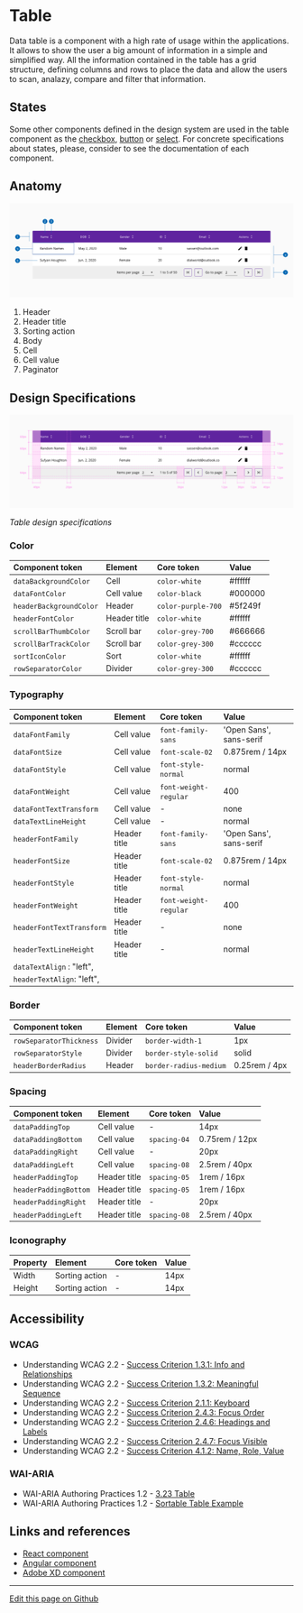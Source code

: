 # Table

Data table is a component with a high rate of usage within the applications. It allows to show the user a big amount of information in a simple and simplified way. All the information contained in the table has a grid structure, defining columns and rows to place the data and allow the users to scan, analazy, compare and filter that information.

## States

Some other components defined in the design system are used in the table component as the [checkbox](https://developer.dxc.com/design/guidelines/components/checkbox), [button](https://developer.dxc.com/design/guidelines/components/button) or [select](https://developer.dxc.com/design/guidelines/components/select). For concrete specifications about states, please, consider to see the documentation of each component.

## Anatomy

![Table component anatomy](images/table_anatomy.png)

1. Header
2. Header title
3. Sorting action
4. Body
5. Cell
6. Cell value
7. Paginator


## Design Specifications

![Table design specifications](images/table_specs.png)

_Table design specifications_


### Color

| Component token          | Element         | Core token          | Value     |
| :----------------------- | :-------------- | :------------------ | :-------- |
| `dataBackgroundColor`    | Cell            | `color-white`       | #ffffff   | 
| `dataFontColor`          | Cell value      | `color-black`       | #000000   | 
| `headerBackgroundColor`  | Header          | `color-purple-700`  | #5f249f   |
| `headerFontColor`        | Header title    | `color-white`       | #ffffff   |
| `scrollBarThumbColor`    | Scroll bar      | `color-grey-700`    | #666666   |
| `scrollBarTrackColor`    | Scroll bar      | `color-grey-300`    | #cccccc   |
| `sortIconColor`          | Sort            | `color-white`       | #ffffff   |
| `rowSeparatorColor`      | Divider         | `color-grey-300`    | #cccccc   |


### Typography

| Component token            | Element         | Core token             | Value                    |
| :------------------------- | :-------------- | :--------------------- | :----------------------- |
| `dataFontFamily`           | Cell value      | `font-family-sans`     | 'Open Sans', sans-serif  |
| `dataFontSize`             | Cell value      | `font-scale-02`        | 0.875rem / 14px          |
| `dataFontStyle`            | Cell value      | `font-style-normal`    | normal                   |
| `dataFontWeight`           | Cell value      | `font-weight-regular`  | 400                      |
| `dataFontTextTransform`    | Cell value      | -                      | none                     |
| `dataTextLineHeight`       | Cell value      | -                      | normal                   |
| `headerFontFamily`         | Header title    | `font-family-sans`     | 'Open Sans', sans-serif  |
| `headerFontSize`           | Header title    | `font-scale-02`        | 0.875rem / 14px          |
| `headerFontStyle`          | Header title    | `font-style-normal`    | normal                   |
| `headerFontWeight`         | Header title    | `font-weight-regular`  | 400                      |
| `headerFontTextTransform`  | Header title    | -                      | none                     |
| `headerTextLineHeight`     | Header title    | -                      | normal                   |
| `dataTextAlign`  : "left",
| `headerTextAlign`: "left",

### Border

| Component token          | Element         | Core token             | Value                    |
| :----------------------- | :-------------- | :--------------------- | :----------------------- |
| `rowSeparatorThickness`  | Divider         | `border-width-1`       | 1px                      |
| `rowSeparatorStyle`      | Divider         | `border-style-solid`   | solid                    |
| `headerBorderRadius`     | Header          | `border-radius-medium` | 0.25rem / 4px            |


### Spacing

| Component token          | Element         | Core token             | Value                    |
| :----------------------- | :-------------- | :--------------------- | :----------------------- |
| `dataPaddingTop`         | Cell value      | -                      | 14px                     |
| `dataPaddingBottom`      | Cell value      | `spacing-04`           | 0.75rem / 12px           |
| `dataPaddingRight`       | Cell value      | -                      | 20px                     |
| `dataPaddingLeft`        | Cell value      | `spacing-08`           | 2.5rem / 40px            |
| `headerPaddingTop`       | Header title    | `spacing-05`           | 1rem / 16px              |
| `headerPaddingBottom`    | Header title    | `spacing-05`           | 1rem / 16px              |
| `headerPaddingRight`     | Header title    | -                      | 20px                     |
| `headerPaddingLeft`      | Header title    | `spacing-08`           | 2.5rem / 40px            |


### Iconography

| Property          | Element         | Core token             | Value        |
| :---------------- | :-------------- | :--------------------- | :----------- |
| Width             | Sorting action  | -                      | 14px         |
| Height            | Sorting action  | -                      | 14px         |


## Accessibility

### WCAG

* Understanding WCAG 2.2 - [Success Criterion 1.3.1: Info and Relationships](https://www.w3.org/WAI/WCAG22/Understanding/info-and-relationships)
* Understanding WCAG 2.2 - [Success Criterion 1.3.2: Meaningful Sequence](https://www.w3.org/WAI/WCAG22/Understanding/meaningful-sequence)
* Understanding WCAG 2.2 - [Success Criterion 2.1.1: Keyboard](https://www.w3.org/WAI/WCAG22/Understanding/keyboard)
* Understanding WCAG 2.2 - [Success Criterion 2.4.3: Focus Order](https://www.w3.org/WAI/WCAG22/Understanding/focus-order)
* Understanding WCAG 2.2 - [Success Criterion 2.4.6: Headings and Labels](https://www.w3.org/WAI/WCAG22/Understanding/headings-and-labels)
* Understanding WCAG 2.2 - [Success Criterion 2.4.7: Focus Visible](https://www.w3.org/WAI/WCAG22/Understanding/focus-visible)
* Understanding WCAG 2.2 - [Success Criterion 4.1.2: Name, Role, Value](https://www.w3.org/WAI/WCAG22/Understanding/name-role-value)

### WAI-ARIA

* WAI-ARIA Authoring Practices 1.2 - [3.23 Table](https://www.w3.org/TR/wai-aria-practices-1.2/#table)
* WAI-ARIA Authoring Practices 1.2 - [Sortable Table Example](https://www.w3.org/TR/wai-aria-practices-1.2/examples/table/sortable-table.html)

## Links and references

* [React component](https://developer.dxc.com/tools/react/next/#/components/resultsetTable)
* [Angular component](https://developer.dxc.com/tools/angular/next/#/components/resultsettable) 
* [Adobe XD component](https://xd.adobe.com/view/7c1326a5-31f5-4d55-8e5f-36a064d51273-2940/)  

____________________________________________________________

[Edit this page on Github](https://github.com/dxc-technology/halstack-style-guide/blob/master/guidelines/components/table/README.md)
